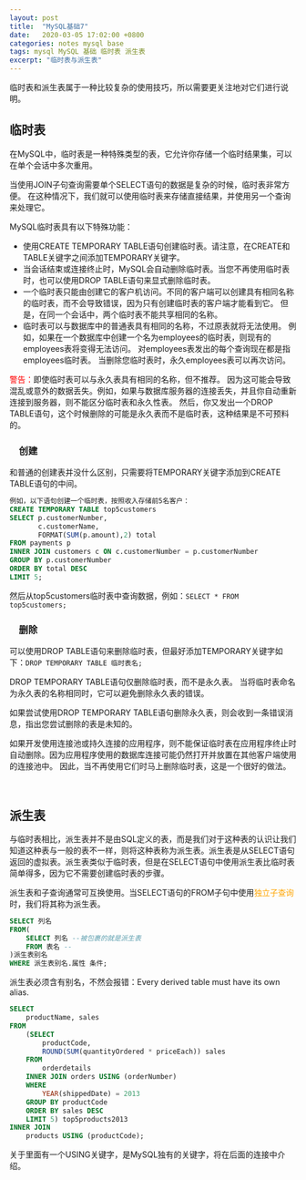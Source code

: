 ```yaml
---
layout: post
title:  "MySQL基础7"
date:   2020-03-05 17:02:00 +0800
categories: notes mysql base
tags: mysql MySQL 基础 临时表 派生表
excerpt: "临时表与派生表"
---
```


临时表和派生表属于一种比较复杂的使用技巧，所以需要更关注地对它们进行说明。

## 临时表

在MySQL中，临时表是一种特殊类型的表，它允许你存储一个临时结果集，可以在单个会话中多次重用。

当使用JOIN子句查询需要单个SELECT语句的数据是复杂的时候，临时表非常方便。 在这种情况下，我们就可以使用临时表来存储直接结果，并使用另一个查询来处理它。

MySQL临时表具有以下特殊功能：

+ 使用CREATE TEMPORARY TABLE语句创建临时表。请注意，在CREATE和TABLE关键字之间添加TEMPORARY关键字。
+ 当会话结束或连接终止时，MySQL会自动删除临时表。当您不再使用临时表时，也可以使用DROP TABLE语句来显式删除临时表。
+ 一个临时表只能由创建它的客户机访问。不同的客户端可以创建具有相同名称的临时表，而不会导致错误，因为只有创建临时表的客户端才能看到它。 但是，在同一个会话中，两个临时表不能共享相同的名称。
+ 临时表可以与数据库中的普通表具有相同的名称，不过原表就将无法使用。 例如，如果在一个数据库中创建一个名为employees的临时表，则现有的employees表将变得无法访问。 对employees表发出的每个查询现在都是指employees临时表。 当删除您临时表时，永久employees表可以再次访问。

<span style="color:red">警告：</span>即使临时表可以与永久表具有相同的名称，但不推荐。 因为这可能会导致混乱或意外的数据丢失。例如，如果与数据库服务器的连接丢失，并且你自动重新连接到服务器，则不能区分临时表和永久性表。 然后，你又发出一个DROP TABLE语句，这个时候删除的可能是永久表而不是临时表，这种结果是不可预料的。

### &emsp;创建

和普通的创建表并没什么区别，只需要将TEMPORARY关键字添加到CREATE TABLE语句的中间。

```sql
例如，以下语句创建一个临时表，按照收入存储前5名客户：
CREATE TEMPORARY TABLE top5customers
SELECT p.customerNumber,
       c.customerName,
       FORMAT(SUM(p.amount),2) total
FROM payments p
INNER JOIN customers c ON c.customerNumber = p.customerNumber
GROUP BY p.customerNumber
ORDER BY total DESC
LIMIT 5;
```

然后从top5customers临时表中查询数据，例如：`SELECT * FROM top5customers;`

### &emsp;删除

可以使用DROP TABLE语句来删除临时表，但最好添加TEMPORARY关键字如下：`DROP TEMPORARY TABLE 临时表名;`

DROP TEMPORARY TABLE语句仅删除临时表，而不是永久表。 当将临时表命名为永久表的名称相同时，它可以避免删除永久表的错误。

如果尝试使用DROP TEMPORARY TABLE语句删除永久表，则会收到一条错误消息，指出您尝试删除的表是未知的。

如果开发使用连接池或持久连接的应用程序，则不能保证临时表在应用程序终止时自动删除。因为应用程序使用的数据库连接可能仍然打开并放置在其他客户端使用的连接池中。 因此，当不再使用它们时马上删除临时表，这是一个很好的做法。

&emsp;

## 派生表

与临时表相比，派生表并不是由SQL定义的表，而是我们对于这种表的认识让我们知道这种表与一般的表不一样，则将这种表称为派生表。派生表是从SELECT语句返回的虚拟表。派生表类似于临时表，但是在SELECT语句中使用派生表比临时表简单得多，因为它不需要创建临时表的步骤。

派生表和子查询通常可互换使用。当SELECT语句的FROM子句中使用<span style="color:orange">独立子查询</span>时，我们将其称为派生表。

```sql
SELECT 列名
FROM(
    SELECT 列名 --被包裹的就是派生表
    FROM 表名 --
)派生表别名
WHERE 派生表别名.属性 条件;
```

派生表必须含有别名，不然会报错：Every derived table must have its own alias.

```sql
SELECT 
    productName, sales
FROM
    (SELECT 
        productCode, 
        ROUND(SUM(quantityOrdered * priceEach)) sales
    FROM
        orderdetails
    INNER JOIN orders USING (orderNumber)
    WHERE
        YEAR(shippedDate) = 2013
    GROUP BY productCode
    ORDER BY sales DESC
    LIMIT 5) top5products2013
INNER JOIN
    products USING (productCode);
```

关于里面有一个USING关键字，是MySQL独有的关键字，将在后面的连接中介绍。
